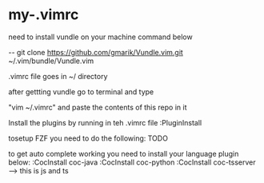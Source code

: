 # my-.vimrc


need to install vundle on your machine command below

-- git clone https://github.com/gmarik/Vundle.vim.git ~/.vim/bundle/Vundle.vim

.vimrc file goes in ~/ directory

after gettting vundle go to terminal and type

"vim ~/.vimrc" and paste the contents of this repo in it

Install the plugins by running in teh .vimrc file :PluginInstall


tosetup FZF you need to do the following:
  TODO


to get auto complete working you need to install your language plugin below:
  :CocInstall coc-java
  :CocInstall coc-python
  :CocInstall coc-tsserver --> this is js and ts
  
  
  
